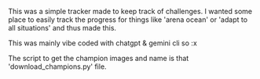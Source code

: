 This was a simple tracker made to keep track of challenges. I wanted some place to easily track the progress for things like 'arena ocean' or 'adapt to all situations' and thus made this. 

This was mainly vibe coded with chatgpt & gemini cli so :x

The script to get the champion images and name is that 'download_champions.py' file.